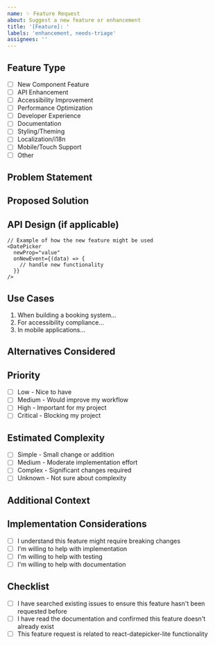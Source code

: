 ```yaml
---
name: ✨ Feature Request
about: Suggest a new feature or enhancement
title: '[Feature]: '
labels: 'enhancement, needs-triage'
assignees: ''
---
```


## Feature Type

<!-- What type of feature are you requesting? -->
- [ ] New Component Feature
- [ ] API Enhancement
- [ ] Accessibility Improvement
- [ ] Performance Optimization
- [ ] Developer Experience
- [ ] Documentation
- [ ] Styling/Theming
- [ ] Localization/i18n
- [ ] Mobile/Touch Support
- [ ] Other

## Problem Statement

<!-- What problem does this feature solve? What use case does it address? -->

## Proposed Solution

<!-- Describe the solution you'd like to see implemented -->

## API Design (if applicable)

```tsx
// Example of how the new feature might be used
<DatePicker
  newProp="value"
  onNewEvent={(data) => {
    // handle new functionality
  }}
/>
```

## Use Cases

<!-- Describe specific use cases where this feature would be beneficial -->

1. When building a booking system...
2. For accessibility compliance...
3. In mobile applications...

## Alternatives Considered

<!-- Have you considered any alternative solutions or workarounds? -->

## Priority

<!-- How important is this feature to you? -->
- [ ] Low - Nice to have
- [ ] Medium - Would improve my workflow
- [ ] High - Important for my project
- [ ] Critical - Blocking my project

## Estimated Complexity

<!-- How complex do you think this feature would be to implement? -->
- [ ] Simple - Small change or addition
- [ ] Medium - Moderate implementation effort
- [ ] Complex - Significant changes required
- [ ] Unknown - Not sure about complexity

## Additional Context

<!-- Add any other context, screenshots, mockups, or examples -->

## Implementation Considerations

- [ ] I understand this feature might require breaking changes
- [ ] I'm willing to help with implementation
- [ ] I'm willing to help with testing
- [ ] I'm willing to help with documentation

## Checklist

- [ ] I have searched existing issues to ensure this feature hasn't been requested before
- [ ] I have read the documentation and confirmed this feature doesn't already exist
- [ ] This feature request is related to react-datepicker-lite functionality
